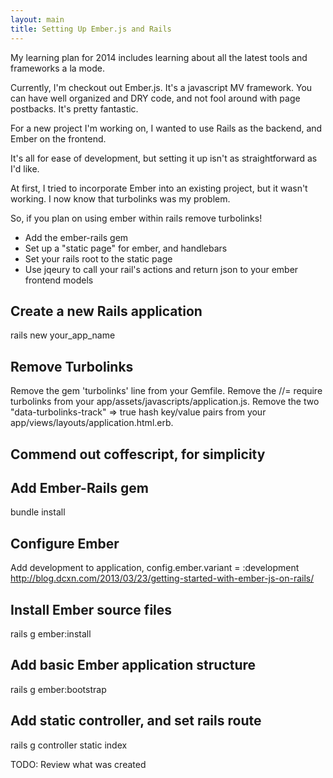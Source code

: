 ```yaml
---
layout: main
title: Setting Up Ember.js and Rails
---
```

My learning plan for 2014 includes learning about all the latest tools and frameworks a la mode.

Currently, I'm checkout out Ember.js. It's a javascript MV framework. You can have well organized and DRY code, and not fool around with page postbacks. It's pretty fantastic.

For a new project I'm working on, I wanted to use Rails as the backend, and Ember on the frontend.

It's all for ease of development, but setting it up isn't as straightforward as I'd like.

At first, I tried to incorporate Ember into an existing project, but it wasn't working. I now know that turbolinks was my problem.

So, if you plan on using ember within rails remove turbolinks!

* Add the ember-rails gem
* Set up a "static page" for ember, and handlebars
* Set your rails root to the static page
* Use jqeury to call your rail's actions and return json to your ember frontend models

## Create a new Rails application
rails new your_app_name

## Remove Turbolinks
Remove the gem 'turbolinks' line from your Gemfile.
Remove the //= require turbolinks from your app/assets/javascripts/application.js.
Remove the two "data-turbolinks-track" => true hash key/value pairs from your app/views/layouts/application.html.erb.

## Commend out coffescript, for simplicity

## Add Ember-Rails gem
bundle install

## Configure Ember
Add development to application, config.ember.variant = :development
http://blog.dcxn.com/2013/03/23/getting-started-with-ember-js-on-rails/

## Install Ember source files
rails g ember:install

## Add basic Ember application structure
rails g ember:bootstrap

## Add static controller, and set rails route
rails g controller static index

TODO: Review what was created
